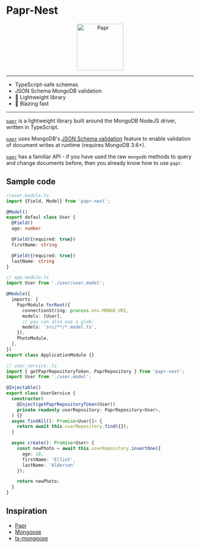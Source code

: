 # Papr-Nest

<div align="center">
	<img alt="Papr" height="125" src="https://i.imgur.com/E5013gS.png" />
</div>

---

- TypeScript-safe schemas
- JSON Schema MongoDB validation
- :tada: Lightweight library
- :rocket: Blazing fast

---

[`papr`](https://github.com/plexinc/papr) is a lightweight library built around the MongoDB NodeJS driver, written in TypeScript.

[`papr`](https://github.com/plexinc/papr) uses MongoDB's [JSON Schema validation](https://docs.mongodb.com/manual/core/schema-validation/#json-schema) feature to enable validation of document writes at runtime (requires MongoDB 3.6+).

[`papr`](https://github.com/plexinc/papr) has a familiar API - if you have used the raw `mongodb` methods to query and change documents before, then you already know how to use `papr`.

## Sample code


```ts
//user.module.ts
import {Field, Model} from 'papr-nest';

@Model()
export defaul class User {
  @Field()
  age: number

  @Field({required: true})
  firstName: string

  @Field({required: true})
  lastName: string
}
```

```ts
// app.module.ts
import User from './user/user.model';

@Module({
  imports: [
    PaprModule.forRoot({
      connectionString: process.env.MONGO_URI,
      models: [User],
      // you can also use a glob:
      models: 'src/**/*.model.ts',
    }),
    PhotoModule,
  ],
})
export class ApplicationModule {}
```

```ts
// user.service..ts
import { getPaprRepositoryToken, PaprRepository } from 'papr-nest';
import User from './user.model';

@Injectable()
export class UserService {
  constructor(
    @Inject(getPaprRepositoryToken(User))
    private readonly userRepository: PaprRepository<User>,
  ) {}
  async findAll(): Promise<User[]> {
    return await this.userRepository.find({});
  }

  async create(): Promise<User> {
    const newPhoto = await this.userRepository.insertOne({
      age: 18,
      firstName: 'Elliot',
      lastName: 'Alderson'
    });

    return newPhoto;
  }
}

```

## Inspiration

- [Papr](https://github.com/plexinc/papr)
- [Mongoose](https://mongoosejs.com/)
- [ts-mongoose](https://github.com/lstkz/ts-mongoose)

